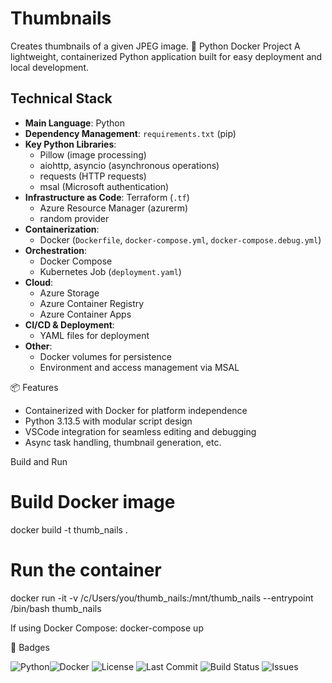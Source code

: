 # Thumbnails
Creates thumbnails of a given JPEG image.
🐳 Python Docker Project
A lightweight, containerized Python application built for easy deployment and local development.

## Technical Stack

- **Main Language**: Python
- **Dependency Management**: `requirements.txt` (pip)
- **Key Python Libraries**:
  - Pillow (image processing)
  - aiohttp, asyncio (asynchronous operations)
  - requests (HTTP requests)
  - msal (Microsoft authentication)
- **Infrastructure as Code**: Terraform (`.tf`)
  - Azure Resource Manager (azurerm)
  - random provider
- **Containerization**:
  - Docker (`Dockerfile`, `docker-compose.yml`, `docker-compose.debug.yml`)
- **Orchestration**:
  - Docker Compose
  - Kubernetes Job (`deployment.yaml`)
- **Cloud**:
  - Azure Storage
  - Azure Container Registry
  - Azure Container Apps
- **CI/CD & Deployment**:
  - YAML files for deployment
- **Other**:
  - Docker volumes for persistence
  - Environment and access management via MSAL

📦 Features
- Containerized with Docker for platform independence
- Python 3.13.5 with modular script design
- VSCode integration for seamless editing and debugging
- Async task handling, thumbnail generation, etc.

  
Build and Run
# Build Docker image
docker build -t thumb_nails .
# Run the container
 docker run -it -v /c/Users/you/thumb_nails:/mnt/thumb_nails --entrypoint /bin/bash thumb_nails                                                                     


If using Docker Compose:
docker-compose up

🏅 Badges

![Python](https://img.shields.io/badge/Python-3.10-blue?logo=python&logoColor=white)![Docker](https://img.shields.io/badge/Dockerized-%F0%9F%90%AB-blue?logo=docker) ![License](https://img.shields.io/github/license/jcmoyongo/thumbnails) 
![Last Commit](https://img.shields.io/github/last-commit/jcmoyongo/thumbnails) ![Build Status](https://img.shields.io/badge/build-passing-brightgreen) ![Issues](https://img.shields.io/github/issues/jcmoyongo/thumbnails)

